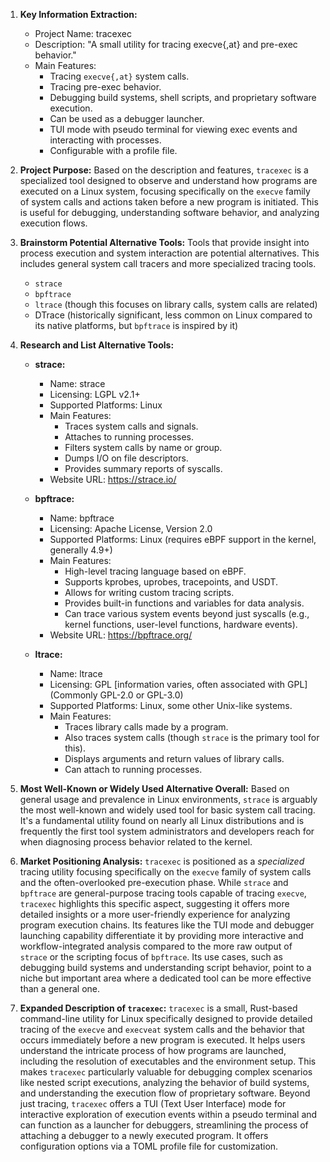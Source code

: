 1.  **Key Information Extraction:**
    *   Project Name: tracexec
    *   Description: "A small utility for tracing execve{,at} and pre-exec behavior."
    *   Main Features:
        *   Tracing `execve{,at}` system calls.
        *   Tracing pre-exec behavior.
        *   Debugging build systems, shell scripts, and proprietary software execution.
        *   Can be used as a debugger launcher.
        *   TUI mode with pseudo terminal for viewing exec events and interacting with processes.
        *   Configurable with a profile file.

2.  **Project Purpose:**
    Based on the description and features, `tracexec` is a specialized tool designed to observe and understand how programs are executed on a Linux system, focusing specifically on the `execve` family of system calls and actions taken before a new program is initiated. This is useful for debugging, understanding software behavior, and analyzing execution flows.

3.  **Brainstorm Potential Alternative Tools:**
    Tools that provide insight into process execution and system interaction are potential alternatives. This includes general system call tracers and more specialized tracing tools.
    *   `strace`
    *   `bpftrace`
    *   `ltrace` (though this focuses on library calls, system calls are related)
    *   DTrace (historically significant, less common on Linux compared to its native platforms, but `bpftrace` is inspired by it)

4.  **Research and List Alternative Tools:**

    *   **strace:**
        *   Name: strace
        *   Licensing: LGPL v2.1+
        *   Supported Platforms: Linux
        *   Main Features:
            *   Traces system calls and signals.
            *   Attaches to running processes.
            *   Filters system calls by name or group.
            *   Dumps I/O on file descriptors.
            *   Provides summary reports of syscalls.
        *   Website URL: https://strace.io/

    *   **bpftrace:**
        *   Name: bpftrace
        *   Licensing: Apache License, Version 2.0
        *   Supported Platforms: Linux (requires eBPF support in the kernel, generally 4.9+)
        *   Main Features:
            *   High-level tracing language based on eBPF.
            *   Supports kprobes, uprobes, tracepoints, and USDT.
            *   Allows for writing custom tracing scripts.
            *   Provides built-in functions and variables for data analysis.
            *   Can trace various system events beyond just syscalls (e.g., kernel functions, user-level functions, hardware events).
        *   Website URL: https://bpftrace.org/

    *   **ltrace:**
        *   Name: ltrace
        *   Licensing: GPL [information varies, often associated with GPL] (Commonly GPL-2.0 or GPL-3.0)
        *   Supported Platforms: Linux, some other Unix-like systems.
        *   Main Features:
            *   Traces library calls made by a program.
            *   Also traces system calls (though `strace` is the primary tool for this).
            *   Displays arguments and return values of library calls.
            *   Can attach to running processes.

5.  **Most Well-Known or Widely Used Alternative Overall:**
    Based on general usage and prevalence in Linux environments, `strace` is arguably the most well-known and widely used tool for basic system call tracing. It's a fundamental utility found on nearly all Linux distributions and is frequently the first tool system administrators and developers reach for when diagnosing process behavior related to the kernel.

6.  **Market Positioning Analysis:**
    `tracexec` is positioned as a *specialized* tracing utility focusing specifically on the `execve` family of system calls and the often-overlooked pre-execution phase. While `strace` and `bpftrace` are general-purpose tracing tools capable of tracing `execve`, `tracexec` highlights this specific aspect, suggesting it offers more detailed insights or a more user-friendly experience for analyzing program execution chains. Its features like the TUI mode and debugger launching capability differentiate it by providing more interactive and workflow-integrated analysis compared to the more raw output of `strace` or the scripting focus of `bpftrace`. Its use cases, such as debugging build systems and understanding script behavior, point to a niche but important area where a dedicated tool can be more effective than a general one.

7.  **Expanded Description of `tracexec`:**
    `tracexec` is a small, Rust-based command-line utility for Linux specifically designed to provide detailed tracing of the `execve` and `execveat` system calls and the behavior that occurs immediately before a new program is executed. It helps users understand the intricate process of how programs are launched, including the resolution of executables and the environment setup. This makes `tracexec` particularly valuable for debugging complex scenarios like nested script executions, analyzing the behavior of build systems, and understanding the execution flow of proprietary software. Beyond just tracing, `tracexec` offers a TUI (Text User Interface) mode for interactive exploration of execution events within a pseudo terminal and can function as a launcher for debuggers, streamlining the process of attaching a debugger to a newly executed program. It offers configuration options via a TOML profile file for customization.